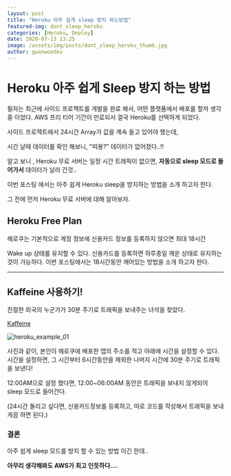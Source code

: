 ```yaml
---
layout: post
title: "Heroku 아주 쉽게 sleep 방지 하는방법"
featured-img: dont_sleep_heroku
categories: [Heroku, Deploy]
date: 2020-07-13 13:25
image: /assets/img/posts/dont_sleep_heroku_thumb.jpg
author: gwanwoodev
---
```


# Heroku 아주 쉽게 Sleep 방지 하는 방법

필자는 최근에 사이드 프로젝트를 개발을 완료 해서, 어떤 플랫폼에서 배포를 할까 생각 중 이었다. AWS 프리 티어 기간이 만료되서 결국 Heroku를 선택하게 되었다.

사이드 프로젝트에서 24시간 Array가 값을 계속 들고 있어야 했는데,

시간 날때 데이터를 확인 해보니, "띠용?" 데이터가 없어졌다..!!

알고 보니 , Heroku 무료 서버는 일정 시간 트래픽이 없으면, <b>자동으로 sleep 모드로 들어가서</b> 데이터가 날라 간것..

이번 포스팅 에서는 아주 쉽게 Heroku sleep을 방지하는 방법을 소개 하고자 한다.

그 전에 먼저 Heroku 무료 서버에 대해 알아보자.

## Heroku Free Plan

헤로쿠는 기본적으로 계정 정보에 신용카드 정보를 등록하지 않으면 최대 18시간

Wake up 상태를 유지할 수 있다. 신용카드를 등록하면 하루종일 깨운 상태로 유지하는것이 가능하다.
이번 포스팅에서는 18시간동안 깨어있는 방법을 소개 하고자 한다.

***

## Kaffeine 사용하기!

친절한 외국의 누군가가 30분 주기로 트래픽을 보내주는 녀석을 찾았다.

[Kaffeine](http://kaffeine.herokuapp.com/)

![heroku_example_01](https://gwanwoodev.github.io/assets/upload/heroku_example_01.jpg)

사진과 같이, 본인이 헤로쿠에 배포한 앱의 주소를 적고 아래에 시간을 설정할 수 있다.
<br>
시간을 설정하면, 그 시간부터 6시간동안을 제외한 나머지 시간에 30분 주기로 트래픽을 보낸다!

12:00AM으로 설정 했다면, 12:00~06:00AM 동안은 트래픽을 보내지 않게되어 sleep 모드로 들어간다.

(24시간 돌리고 싶다면, 신용카드정보를 등록하고, 따로 코드를 작성해서 트래픽을 보내게끔 하면 된다.)


### 결론

아주 쉽게 sleep 모드를 방지 할 수 있는 방법 이긴 한데..

<b>아무리 생각해봐도 AWS가 최고 인듯하다....</b>
